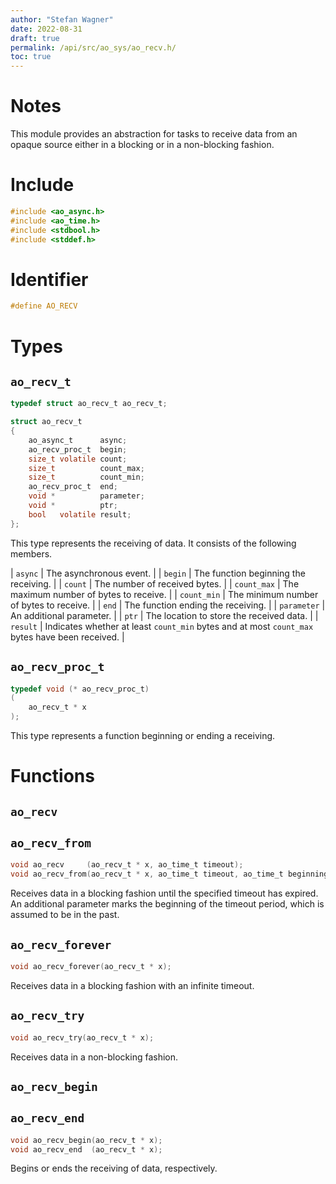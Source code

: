 ```yaml
---
author: "Stefan Wagner"
date: 2022-08-31
draft: true
permalink: /api/src/ao_sys/ao_recv.h/
toc: true
---
```


# Notes

This module provides an abstraction for tasks to receive data from an opaque source either in a blocking or in a non-blocking fashion.

# Include

```c
#include <ao_async.h>
#include <ao_time.h>
#include <stdbool.h>
#include <stddef.h>
```

# Identifier

```c
#define AO_RECV
```

# Types

## `ao_recv_t`

```c
typedef struct ao_recv_t ao_recv_t;
```

```c
struct ao_recv_t
{
    ao_async_t      async;
    ao_recv_proc_t  begin;
    size_t volatile count;
    size_t          count_max;
    size_t          count_min;
    ao_recv_proc_t  end;
    void *          parameter;
    void *          ptr;
    bool   volatile result;
};
```

This type represents the receiving of data. It consists of the following members.

| `async` | The asynchronous event. |
| `begin` | The function beginning the receiving. |
| `count` | The number of received bytes. |
| `count_max` | The maximum number of bytes to receive. |
| `count_min` | The minimum number of bytes to receive. |
| `end` | The function ending the receiving. |
| `parameter` | An additional parameter. |
| `ptr` | The location to store the received data. |
| `result` | Indicates whether at least `count_min` bytes and at most `count_max` bytes have been received. |

## `ao_recv_proc_t`

```c
typedef void (* ao_recv_proc_t)
(
    ao_recv_t * x
);
```

This type represents a function beginning or ending a receiving.

# Functions

## `ao_recv`
## `ao_recv_from`

```c
void ao_recv     (ao_recv_t * x, ao_time_t timeout);
void ao_recv_from(ao_recv_t * x, ao_time_t timeout, ao_time_t beginning);
```

Receives data in a blocking fashion until the specified timeout has expired. An additional parameter marks the beginning of the timeout period, which is assumed to be in the past.

## `ao_recv_forever`

```c
void ao_recv_forever(ao_recv_t * x);
```

Receives data in a blocking fashion with an infinite timeout.

## `ao_recv_try`

```c
void ao_recv_try(ao_recv_t * x);
```

Receives data in a non-blocking fashion.

## `ao_recv_begin`
## `ao_recv_end`

```c
void ao_recv_begin(ao_recv_t * x);
void ao_recv_end  (ao_recv_t * x);
```

Begins or ends the receiving of data, respectively.
